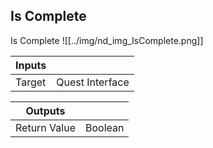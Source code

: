 ## Is Complete
Is Complete
![[../img/nd_img_IsComplete.png]]

|Inputs||
|--|--|
| Target | Quest Interface |

|Outputs||
|--|--|
| Return Value | Boolean |
